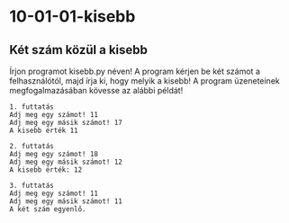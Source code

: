 # 10-01-01-kisebb
## Két szám közül a kisebb

Írjon programot kisebb.py néven! A program kérjen be két számot a felhasználótól, majd írja ki,
hogy melyik a kisebb! A program üzeneteinek megfogalmazásában kövesse az alábbi példát!
```
1. futtatás
Adj meg egy számot! 11    
Adj meg egy másik számot! 17    
A kisebb érték 11  

2. futtatás    
Adj meg egy számot! 18    
Adj meg egy másik számot! 12    
A kisebb érték: 12    

3. futtatás    
Adj meg egy számot! 11    
Adj meg egy másik számot! 11    
A két szám egyenlő.    
```
